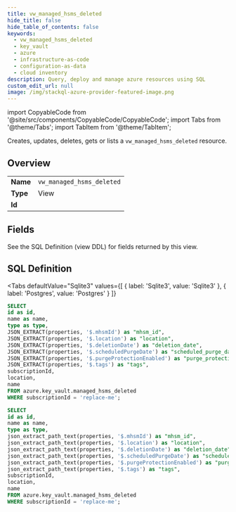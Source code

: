```yaml
--- 
title: vw_managed_hsms_deleted
hide_title: false
hide_table_of_contents: false
keywords:
  - vw_managed_hsms_deleted
  - key_vault
  - azure
  - infrastructure-as-code
  - configuration-as-data
  - cloud inventory
description: Query, deploy and manage azure resources using SQL
custom_edit_url: null
image: /img/stackql-azure-provider-featured-image.png
---
```


import CopyableCode from '@site/src/components/CopyableCode/CopyableCode';
import Tabs from '@theme/Tabs';
import TabItem from '@theme/TabItem';

Creates, updates, deletes, gets or lists a <code>vw_managed_hsms_deleted</code> resource.

## Overview
<table><tbody>
<tr><td><b>Name</b></td><td><code>vw_managed_hsms_deleted</code></td></tr>
<tr><td><b>Type</b></td><td>View</td></tr>
<tr><td><b>Id</b></td><td><CopyableCode code="azure.key_vault.vw_managed_hsms_deleted" /></td></tr>
</tbody></table>

## Fields

See the SQL Definition (view DDL) for fields returned by this view.

## SQL Definition

<Tabs
defaultValue="Sqlite3"
values={[
{ label: 'Sqlite3', value: 'Sqlite3' },
{ label: 'Postgres', value: 'Postgres' }
]}
>
<TabItem value="Sqlite3">

```sql
SELECT
id as id,
name as name,
type as type,
JSON_EXTRACT(properties, '$.mhsmId') as "mhsm_id",
JSON_EXTRACT(properties, '$.location') as "location",
JSON_EXTRACT(properties, '$.deletionDate') as "deletion_date",
JSON_EXTRACT(properties, '$.scheduledPurgeDate') as "scheduled_purge_date",
JSON_EXTRACT(properties, '$.purgeProtectionEnabled') as "purge_protection_enabled",
JSON_EXTRACT(properties, '$.tags') as "tags",
subscriptionId,
location,
name
FROM azure.key_vault.managed_hsms_deleted
WHERE subscriptionId = 'replace-me';
```

</TabItem>
<TabItem value="Postgres">

```sql
SELECT
id as id,
name as name,
type as type,
json_extract_path_text(properties, '$.mhsmId') as "mhsm_id",
json_extract_path_text(properties, '$.location') as "location",
json_extract_path_text(properties, '$.deletionDate') as "deletion_date",
json_extract_path_text(properties, '$.scheduledPurgeDate') as "scheduled_purge_date",
json_extract_path_text(properties, '$.purgeProtectionEnabled') as "purge_protection_enabled",
json_extract_path_text(properties, '$.tags') as "tags",
subscriptionId,
location,
name
FROM azure.key_vault.managed_hsms_deleted
WHERE subscriptionId = 'replace-me';
```

</TabItem>
</Tabs>
